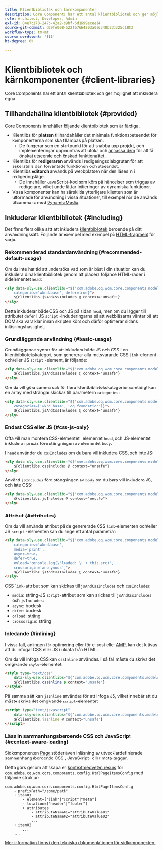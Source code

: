 ```yaml
---
title: Klientbibliotek och kärnkomponenter
description: Core Components har ett antal klientbibliotek och ger möjlighet att inkludera egna.
role: Architect, Developer, Admin
exl-id: 84e7c178-247b-42a2-99bf-6d1699ecee14
source-git-commit: d39fe0084522f67664203a026340b23d325c1883
workflow-type: tm+mt
source-wordcount: '518'
ht-degree: 0%

---
```



# Klientbibliotek och kärnkomponenter {#client-libraries}

Core Components har ett antal klientbibliotek och ger möjlighet att inkludera egna.

## Tillhandahållna klientbibliotek {#provided}

Core Components innehåller följande klientbibliotek som är färdiga.

* Klientlibs för **platsen** tillhandahåller det minimala funktionsbeteendet för komponenterna som ska tillämpas på platsen.
   * De fungerar som en startpunkt för att snabba upp projekt, och implementeringar uppmuntras att utöka och [anpassa dem](/help/developing/customizing.md) för att få önskat utseende och önskad funktionalitet.
* Klientlibs för **redigeraren** används i redigeringsdialogrutan för att säkerställa den förväntade funktionen och utseendet.
* Klientlibs **editorch** används på webbplatsen när den läses in i redigeringsläge.
   * De innehåller JavaScript-kod som körs på händelser som triggas av redigerare, vilket underlättar initieringen av dynamiska funktioner.
* Vissa komponenter kan ha särskilda ytterligare klienten som är utformade för användning i vissa situationer, till exempel när de används tillsammans med [Dynamic Media](/help/components/image.md#dynamic-media).

## Inkluderar klientbibliotek {#including}

Det finns flera olika sätt att inkludera [klientbibliotek](/help/developing/archetype/front-end.md#clientlibs) beroende på ditt användningssätt. Följande är exempel med exempel på [HTML-fragment](https://experienceleague.adobe.com/docs/experience-manager-htl/using/overview.html?lang=sv-SE) för varje.

### Rekommenderad standardanvändning {#recommended-default-usage}

Om du inte har tid att undersöka vad som är bäst i din situation kan du inkludera dina klientbibliotek genom att placera följande HTML-rader i sidelementet `head`:

```html
<sly data-sly-use.clientlibs="${'com.adobe.cq.wcm.core.components.models.ClientLibraries' @
    categories='wknd.base', defer=true}">
    ${clientlibs.jsAndCssIncludes @ context="unsafe"}
</sly>
```

Detta inkluderar både CSS och JS på sidan `head`, men om du lägger till attributet `defer` i JS `script` -inkluderingarna så att webbläsarna väntar på att DOM ska vara klar innan skripten körs och därför optimerar sidans inläsningshastighet.

### Grundläggande användning {#basic-usage}

Grundläggande syntax för att inkludera både JS och CSS i en klientbibliotekskategori, som genererar alla motsvarande CSS `link`-element och/eller JS `script` -element, är följande:

```html
<sly data-sly-use.clientlibs="${'com.adobe.cq.wcm.core.components.models.ClientLibraries' @ categories='wknd.base'}">
    ${clientlibs.jsAndCssIncludes @ context="unsafe"}
</sly>
```

Om du vill göra samma sak för flera klientbibliotekskategorier samtidigt kan en array med strängar skickas till parametern `categories`:

```html
<sly data-sly-use.clientlibs="${'com.adobe.cq.wcm.core.components.models.ClientLibraries' @
    categories=['wknd.base', 'cq.foundation']}">
    ${clientlibs.jsAndCssIncludes @ context="unsafe"}
</sly>
```

### Endast CSS eller JS {#css-js-only}

Ofta vill man montera CSS-elementet i elementet `head`, och JS-elementet inkluderar precis före stängningen av elementet `body`.

I `head` använder du `cssIncludes` om du bara vill inkludera CSS, och inte JS:

```html
<sly data-sly-use.clientlibs="${'com.adobe.cq.wcm.core.components.models.ClientLibraries' @ categories='wknd.base'}">
    ${clientlibs.cssIncludes @ context="unsafe"}
</sly>
```

Använd `jsIncludes` före stängningen av `body` om du bara vill inkludera JS, och inte CSS:

```html
<sly data-sly-use.clientlibs="${'com.adobe.cq.wcm.core.components.models.ClientLibraries' @ categories='wknd.base'}">
    ${clientlibs.jsIncludes @ context="unsafe"}
</sly>
```

### Attribut {#attributes}

Om du vill använda attribut på de genererade CSS `link`-elementen och/eller JS `script` -elementen kan du ange ett antal parametrar:

```html
<sly data-sly-use.clientlibs="${'com.adobe.cq.wcm.core.components.models.ClientLibraries' @
    categories='wknd.base',
    media='print',
    async=true,
    defer=true,
    onload='console.log(\'loaded: \' + this.src)',
    crossorigin='anonymous'}">
    ${clientlibs.jsAndCssIncludes @ context="unsafe"}
</sly>
```

CSS `link`-attribut som kan skickas till `jsAndCssIncludes` och `cssIncludes`:

* `media`: sträng-JS `script`-attribut som kan skickas till `jsAndCssIncludes` och `jsIncludes`:
* `async`: boolesk
* `defer`: boolesk
* `onload`: sträng
* `crossorigin`: sträng

### Inledande {#inlining}

I vissa fall, antingen för optimering eller för e-post eller [AMP](amp.md), kan det krävas att du infogar CSS eller JS i utdata från HTML.

Om du vill infoga CSS kan `cssInline` användas. I så fall måste du skriva det omgivande `style`-elementet:

```html
<style type="text/css"
    data-sly-use.clientlibs="${'com.adobe.cq.wcm.core.components.models.ClientLibraries' @ categories='wknd.base'}">
    ${clientlibs.cssInline @ context="unsafe"}
</style>
```

På samma sätt kan `jsInline` användas för att infoga JS, vilket innebär att du måste skriva det omgivande `script`-elementet:

```html
<script type="text/javascript"
    data-sly-use.clientlibs="${'com.adobe.cq.wcm.core.components.models.ClientLibraries' @ categories='wknd.base'}">
    ${clientlibs.jsInline @ context="unsafe"}
</script>
```

### Läsa in sammanhangsberoende CSS och JavaScript {#context-aware-loading}

Sidkomponenten [Page](/help/components/page.md) stöder även inläsning av utvecklardefinierade sammanhangsberoende CSS-, JavaScript- eller meta-taggar.

Detta görs genom att skapa en [kontextmedveten resurs](context-aware-configs.md) för `com.adobe.cq.wcm.core.components.config.HtmlPageItemsConfig` med följande struktur:

```text
com.adobe.cq.wcm.core.components.config.HtmlPageItemsConfig
    - prefixPath="/some/path"
    + item01
        - element=["link"|"script"|"meta"]
        - location=["header"|"footer"]
        + attributes
            - attributeName01="attributeValue01"
            - attributeName02="attributeValue02"
            ...
    + item02
        ...
    ...
```

[Mer information finns i den tekniska dokumentationen för sidkomponenten.](https://github.com/adobe/aem-core-wcm-components/tree/master/content/src/content/jcr_root/apps/core/wcm/components/page/v2/page#loading-of-context-aware-cssjs)
